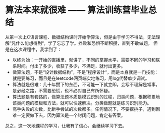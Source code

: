 # 算法本来就很难 —— 算法训练营毕业总结

从第一次上C语言课程、数据结构课时开始学算法，但是由于学习不得法，无法理解”凭什么能想得到“，学了忘忘了学。挫败和恐惧不断积攒，直到不敢做题。
但是在这次课程中，我学到了：
- 以终为始：一开始的直播里，就讲了，不同的掌握水平，需要不同的学习和联系时间。付出了多少，收获了多少，不满足，就付出更多。
- 做算法题，不是“设计数据结构”，不是”程序设计“，而是本身就是一门技能：就是要练习，而且是在leetcode网页端实地练习，用log代替单步调试。
- 算法就是很难：几十年攒下的东西，不可能一下就立即。会写不理解是常事，是必经之路，不需要恐慌，也不必对自己有所怀疑。
- 算法题是有套路的，做算法题本质是模式识别的过程，归类问题，根据积累地该类问题的模板和方法，就可以快速解决。分类做题就是练习识别能力。
- 高手失败的次数，比新手尝试的次数都多。任何情况下，不要撂挑子，遇到困难一定要做下去，因为算法是一个封闭问题，肯定有答案。

总之，这一次地课程的学习，让我有了信心，会继续学习下去。    